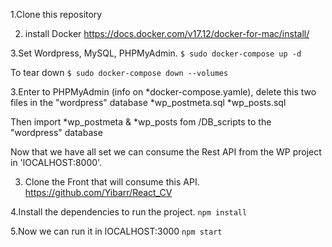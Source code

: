 1.Clone this repository

2. install Docker https://docs.docker.com/v17.12/docker-for-mac/install/

3.Set Wordpress, MySQL, PHPMyAdmin.
```$ sudo docker-compose up -d```

To tear down
```$ sudo docker-compose down --volumes ```

3.Enter to PHPMyAdmin (info on *docker-compose.yamle), delete this two files in the "wordpress" database
*wp_postmeta.sql
*wp_posts.sql

Then import *wp_postmeta & *wp_posts fom /DB_scripts to the "wordpress" database


Now that we have all set we can consume the Rest API from the WP project in 'lOCALHOST:8000'.

3. Clone the Front that will consume this API.
https://github.com/Yibarr/React_CV

4.Install the dependencies to run the project.
```npm install```

5.Now we can run it in lOCALHOST:3000
```npm start```


